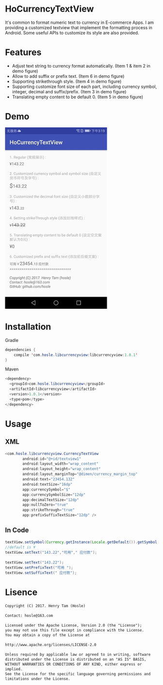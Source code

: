 # HoCurrencyTextView

It's common to format numeric text to currency in E-commerce Apps. I am providing a customized textview that implement the formatting process in Android. Some useful APIs to customize its style are also provided.

# Features
* Adjust text string to currency format automatically. (Item 1 & item 2 in demo figure)
* Allow to add suffix or prefix text. (Item 6 in demo figure)
* Supporting strikethrough style. (Item 4 in demo figure)
* Supporting customize font size of each part, including currency symbol, integer, decimal and suffix/prefix. (Item 3 in demo figure)
* Translating empty content to be default 0. (Item 5 in demo figure)

# Demo
![Currency TextView Demo](./resPic/figure_s.png)


# Installation

Gradle

```java
dependencies {
	compile 'com.hosle.libcurrencyview:libcurrencyview:1.0.1'
}
```

Maven

```java
<dependency>
  <groupId>com.hosle.libcurrencyview</groupId>
  <artifactId>libcurrencyview</artifactId>
  <version>1.0.1</version>
  <type>pom</type>
</dependency>

```

# Usage

## XML
```java
<com.hosle.libcurrencyview.CurrencyTextView
        android:id="@+id/textview1"
        android:layout_width="wrap_content"
        android:layout_height="wrap_content"
        android:layout_marginTop="@dimen/currency_margin_top"
        android:text="23454.132"
        android:textSize="16dp"
        app:currencySymbol="$"
        app:currencySymbolSize="12dp"
        app:decimalTextSize="12dp"
        app:nullToZero="true"
        app:strikeThrough="true"
        app:prefixSuffixTextSize="12dp" />
```
## In Code

```java
textView.setSymbol(Currency.getInstance(Locale.getDefault()).getSymbol());
//default is ¥
textView.setText("143.22","可用"," 应付款");

textView.setText("143.22");
textView.setPrefixText("可用 ");
textView.setSuffixText(" 应付款");
```
# Lisence

```
Copyright (C) 2017. Henry Tam (Hosle) 

Contact: hosle@163.com

Licensed under the Apache License, Version 2.0 (the "License");
you may not use this file except in compliance with the License.
You may obtain a copy of the License at 

http://www.apache.org/licenses/LICENSE-2.0

Unless required by applicable law or agreed to in writing, software distributed under the License is distributed on an "AS IS" BASIS, WITHOUT WARRANTIES OR CONDITIONS OF ANY KIND, either express or implied.
See the License for the specific language governing permissions and limitations under the License.
```



